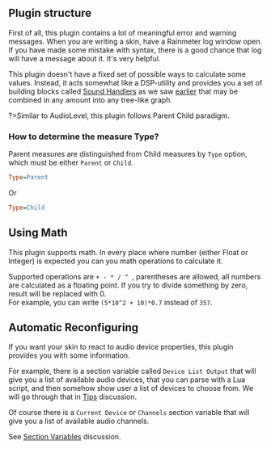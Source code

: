 ## Plugin structure

First of all, this plugin contains a lot of meaningful error and warning messages. When you are writing a skin, have a Rainmeter log window open. If you have made some mistake with syntax, there is a good chance that log will have a message about it. It's very helpful.

This plugin doesn't have a fixed set of possible ways to calculate some values. Instead, it acts somewhat like a DSP-utility and provides you a set of building blocks called [Sound Handlers](/docs/handler-types/handler-types.md) as we saw [earlier](/docs/skin-setup.md) that may be combined in any amount into any tree-like graph.

?>Similar to AudioLevel, this plugin follows Parent Child paradigm.

### How to determine the measure Type?

Parent measures are distinguished from Child measures by `Type` option, which must be either `Parent` or `Child`.

```ini
Type=Parent
```

Or

```ini
Type=Child
```

## Using Math

This plugin supports math. In every place where number (either Float or Integer) is expected you can you math operations to calculate it.

Supported operations are `+ - * / ^ `, parentheses are allowed, all numbers are calculated as a floating point. If you try to divide something by zero, result will be replaced with 0.<br/>
For example, you can write `(5*10^2 + 10)*0.7` instead of `357`.

## Automatic Reconfiguring

If you want your skin to react to audio device properties, this plugin provides you with some information.

For example, there is a section variable called `Device List Output` that will give you a list of available audio devices, that you can parse with a Lua script, and then somehow show user a list of devices to choose from. We will go through that in [Tips](/docs/tips-code?id=audio-devices-list) discussion.

Of course there is a `Current Device` or `Channels` section variable that will give you a list of available audio channels.

See [Section Variables](/docs/section-vars.md) discussion.
